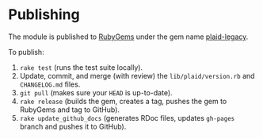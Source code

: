 # Publishing

The module is published to [RubyGems][1] under the gem name [plaid-legacy][2].

To publish:

1. `rake test` (runs the test suite locally).
2. Update, commit, and merge (with review) the `lib/plaid/version.rb` and `CHANGELOG.md` files. 
5. `git pull` (makes sure your `HEAD` is up-to-date).
6. `rake release` (builds the gem, creates a tag, pushes the gem to RubyGems and tag to GitHub).
7. `rake update_github_docs` (generates RDoc files, updates `gh-pages` branch and pushes it to GitHub).

[1]: https://rubygems.org/
[2]: https://rubygems.org/gems/plaid-legacy
